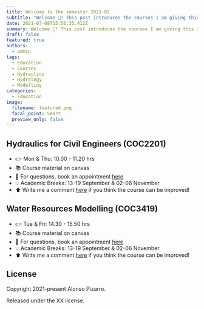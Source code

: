 ```yaml
---
title: Welcome to the semester 2021-02
subtitle: "Welcome 👋! This post introduces the courses I am giving this 2021-02 "
date: 2021-07-08T15:56:35.412Z
summary: Welcome 👋! This post introduces the courses I am giving this 2021-02
draft: false
featured: true
authors:
  - admin
tags:
  - Education
  - Courses
  - Hydraulics
  - Hydrology
  - Modelling
categories:
  - Education
image:
  filename: featured.png
  focal_point: Smart
  preview_only: false
---
```

## Hydraulics for Civil Engineers (COC2201)

* 👉 Mon & Thu: 10.00 - 11.20 hrs
* 📚 Course material on canvas
* 💬 For questions, book an appointment [here](https://alonsopizarro.cl/#contact)
* 💡 Academic Breaks: 13-19 September & 02-06 November
* ⬆️ Write me a comment [here](https://alonsopizarro.cl/#contact) if you think the course can be improved!

## Water Resources Modelling (COC3419)

* 👉 Tue & Fri: 14.30 - 15.50 hrs
* 📚 Course material on canvas
* 💬 For questions, book an appointment [here](https://alonsopizarro.cl/#contact)
* 💡  Academic Breaks: 13-19 September & 02-06 November
* ⬆️ Write me a comment [here](https://alonsopizarro.cl/#contact) if you think the course can be improved!

## License

Copyright 2021-present [](https://georgecushen.com)Alonso Pizarro.

Released under the [](https://github.com/wowchemy/wowchemy-hugo-modules/blob/master/LICENSE.md)XX license.
